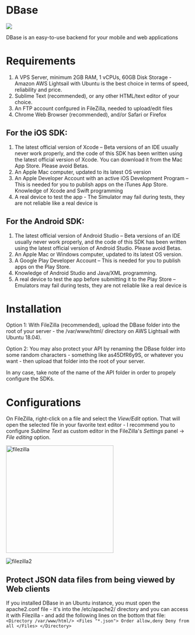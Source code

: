 # DBase

<img src="http://3.67.163.164/dbase/assets/img/dbase.png" />

DBase is an easy-to-use backend for your mobile and web applications

# Requirements
1. A VPS Server, minimum 2GB RAM, 1 vCPUs, 60GB Disk Storage - Amazon AWS Lightsail with Ubuntu is the best choice in terms of speed, reliability and price.
2. Sublime Text (recommended), or any other HTML/text editor of your choice.
3. An FTP account confgured in FileZilla, needed to upload/edit files
4. Chrome Web Browser (recommended), and/or Safari or Firefox

## For the iOS SDK:
1. The latest official version of Xcode – Beta versions of an IDE usually never work properly, and the code of this SDK has been written using the latest official version of Xcode. You can download it from the Mac App Store. Please avoid Betas.
2. An Apple Mac computer, updated to its latest OS version
3. An Apple Developer Account with an active iOS Development Program – This is needed for you to publish apps on the iTunes App Store.
Knowledge of Xcode and Swift programming
4. A real device to test the app - The Simulator may fail during tests, they are not reliable like a real device is

## For the Android SDK:
1. The latest official version of Android Studio – Beta versions of an IDE usually never work properly, and the code of this SDK has been written using the latest official version of Android Studio. Please avoid Betas.
2. An Apple Mac or Windows computer, updated to its latest OS version.
3. A Google Play Developer Account – This is needed for you to publish apps on the Play Store.
4. Knowledge of Android Studio and Java/XML programming.
5. A real device to test the app before submitting it to the Play Store – Emulators may fail during tests, they are not reliable like a real device is

# Installation
Option 1:
With FileZilla (recommended), upload the DBase folder into the root of your server - the /var/www/html/ directory on AWS Lightsail with Ubuntu 18.04).

Option 2:
You may also protect your API by renaming the DBase folder into some random characters - something like as45DfR6y9S, or whatever you want - then upload that folder into the root of your server.

In any case, take note of the name of the API folder in order to propely configure the SDKs.

# Configurations

On FileZilla, right-click on a file and select the *View/Edit* option. That will open the selected file in your favorite text editor - I recommend you to configure *Sublime Text* as custom editor in the FileZilla's *Settings* panel -> *File editing* option.

<img width="294" alt="filezilla" src="https://user-images.githubusercontent.com/39766031/148562212-356e932e-b8c8-4b05-8a6a-b20539d0a925.png">

![filezilla2](https://user-images.githubusercontent.com/39766031/148562373-6a8dc164-256b-466f-bedf-467eeb720a34.png)


## Protect JSON data files from being viewed by Web clients

If you installed DBase in an Ubuntu instance, you must open the apache2.conf file - it's into the /etc/apache2/ directory and you can access it with Filezilla - and add the following lines on the bottom that file:
 `
 <Directory /var/www/html/>
    <Files "*.json">
      Order allow,deny
      Deny from all
    </Files>
 </Directory>
 `
 
 

